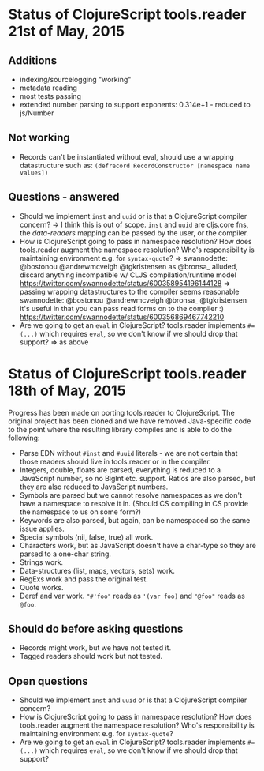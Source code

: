 # Status of ClojureScript tools.reader 21st of May, 2015

## Additions

- indexing/sourcelogging "working"
- metadata reading
- most tests passing
- extended number parsing to support exponents: 0.314e+1 - reduced to
  js/Number

## Not working

- Records can't be instantiated without eval, should use a wrapping
  datastructure such as:
  `(defrecord RecordConstructor [namespace name values])`

## Questions - answered

- Should we implement `inst` and `uuid` or is that a ClojureScript
  compiler concern?
  => I think this is out of scope. `inst` and `uuid` are cljs.core fns,
     the *data-readers* mapping can be passed by the user, or the
     compiler.
- How is ClojureScript going to pass in namespace resolution? How does
  tools.reader augment the namespace resolution? Who's responsibility is
  maintaining environment e.g. for `syntax-quote`?
  => swannodette: @bostonou @andrewmcveigh @tgkristensen as @bronsa_
     alluded, discard anything incompatible w/ CLJS compilation/runtime
     model
     https://twitter.com/swannodette/status/600358954196144128
  => passing wrapping datastructures to the compiler seems reasonable
     swannodette: @bostonou @andrewmcveigh @bronsa_ @tgkristensen it's
     useful in that you can pass read forms on to the compiler :)
     https://twitter.com/swannodette/status/600356869467742210
- Are we going to get an `eval` in ClojureScript? tools.reader
  implements `#=(...)` which requires `eval`, so we don't know if we
  should drop that support?
  => as above

# Status of ClojureScript tools.reader 18th of May, 2015

Progress has been made on porting tools.reader to ClojureScript. The
original project has been cloned and we have removed Java-specific
code to the point where the resulting library compiles and is able to do
the following:

- Parse EDN without `#inst` and `#uuid` literals - we are not certain
  that those readers should live in tools.reader or in the compiler.
- Integers, double, floats are parsed, everything is reduced to a
  JavaScript number, so no BigInt etc. support. Ratios are also parsed,
  but they are also reduced to JavaScript numbers.
- Symbols are parsed but we cannot resolve namespaces as we don't have a
  namespace to resolve it in. (Should CS compiling in CS provide the
  namespace to us on some form?)
- Keywords are also parsed, but again, can be namespaced so the same
  issue applies.
- Special symbols (nil, false, true) all work.
- Characters work, but as JavaScript doesn't have a char-type so they
  are parsed to a one-char string.
- Strings work.
- Data-structures (list, maps, vectors, sets) work.
- RegExs work and pass the original test.
- Quote works.
- Deref and var work. `"#'foo"` reads as `'(var foo)` and `"@foo"` reads
  as `@foo`.

## Should do before asking questions

- Records might work, but we have not tested it.
- Tagged readers should work but not tested.

## Open questions

- Should we implement `inst` and `uuid` or is that a ClojureScript
  compiler concern?
- How is ClojureScript going to pass in namespace resolution? How does
  tools.reader augment the namespace resolution? Who's responsibility is
  maintaining environment e.g. for `syntax-quote`?
- Are we going to get an `eval` in ClojureScript? tools.reader
  implements `#=(...)` which requires `eval`, so we don't know if we
  should drop that support?
